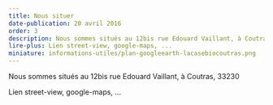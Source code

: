 ```yaml
---
title: Nous situer
date-publication: 20 avril 2016
order: 3
description: Nous sommes situés au 12bis rue Edouard Vaillant, à Coutras, 33230
lire-plus: Lien street-view, google-maps, ...
miniature: informations-utiles/plan-googleearth-lacasebiocoutras.png
---
```


<!--fin-excerpt-->
<!-- ******************************** -->
<!-- **** début contenu détaillé **** -->

Nous sommes situés au 12bis rue Edouard Vaillant, à Coutras, 33230


Lien street-view, google-maps, ...

<!-- **** fin contenu détaillé **** -->
<!-- ****************************** -->
